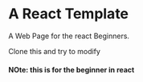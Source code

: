 # A React Template

A Web Page for the react Beginners.

Clone this and try to modify 


#### NOte: this is for the beginner in react
